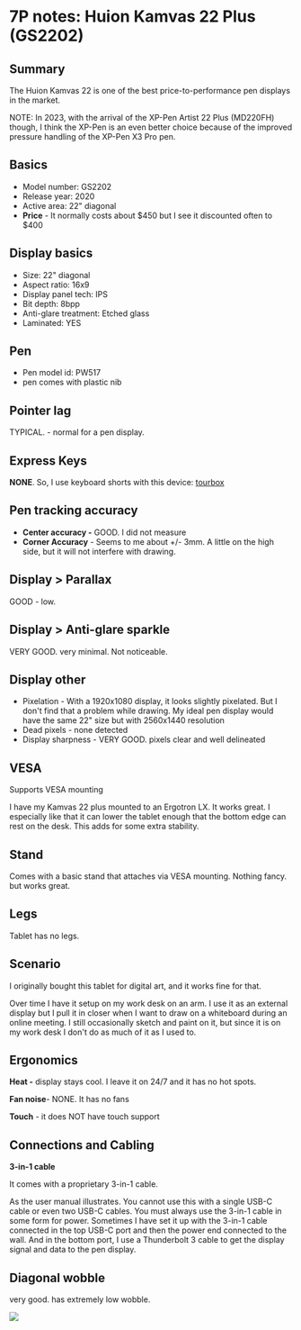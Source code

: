 # 7P notes: Huion Kamvas 22 Plus (GS2202)

## **Summary**

The Huion Kamvas 22 is one of the best price-to-performance pen displays in the market.&#x20;

NOTE: In 2023, with the arrival of the XP-Pen Artist 22 Plus (MD220FH) though, I think the XP-Pen is an even better choice because of the improved pressure handling of the XP-Pen X3 Pro pen.

## Basics

* Model number: GS2202
* Release year: 2020
* Active area: 22" diagonal
* **Price** - It normally costs about $450 but I see it discounted often to $400

## Display basics

* Size: 22" diagonal
* Aspect ratio: 16x9
* Display panel tech: IPS
* Bit depth: 8bpp
* Anti-glare treatment: Etched glass
* Laminated: YES

## Pen

* Pen model id: PW517
* pen comes with plastic nib

## Pointer lag

TYPICAL. - normal for a pen display.

## Express Keys

**NONE**. So, I use keyboard shorts with this device: [tourbox](../../../accessories/auxiliary-input-devices/tourbox/)

## Pen tracking accuracy

* **Center accuracy -** GOOD. I did not measure
* **Corner Accuracy** - Seems to me about +/- 3mm. A little on the high side, but it will not interfere with drawing.

## **Display > Parallax**

GOOD - low.

## **Display > Anti-glare sparkle**

VERY GOOD. very minimal. Not noticeable. &#x20;

## **Display other**

* Pixelation - With a 1920x1080 display, it looks slightly pixelated. But I don't find that a problem while drawing. My ideal pen display would have the same 22" size but with 2560x1440 resolution
* Dead pixels - none detected
* Display sharpness - VERY GOOD. pixels clear and well delineated

## VESA

Supports VESA mounting

I have my Kamvas 22 plus mounted to an Ergotron LX. It works great. I especially like that it can lower the tablet enough that the bottom edge can rest on the desk. This adds for some extra stability.

## **Stand**

Comes with a basic stand that attaches via VESA mounting. Nothing fancy. but works great.

## **Legs**

Tablet has no legs.

## **Scenario**

I originally bought this tablet for digital art, and it works fine for that.

Over time I have it setup on my work desk on an arm. I use it as an external display but I pull it in closer when I want to draw on a whiteboard during an online meeting. I still occasionally sketch and paint on it, but since it is on my work desk I don't do as much of it as I used to.

## **Ergonomics**

**Heat -** display stays cool. I leave it on 24/7 and it has no hot spots.

**Fan noise**- NONE. It has no fans

**Touch** - it does NOT have touch support



## **Connections and Cabling**

**3-in-1 cable**

It comes with a proprietary 3-in-1 cable.&#x20;

As the user manual illustrates. You cannot use this with a single USB-C cable or even two USB-C cables. You must always use the 3-in-1 cable in some form for power. Sometimes I have set it up with the 3-in-1 cable connected in the top USB-C port and then the power end connected to the wall. And in the bottom port, I use a Thunderbolt 3 cable to get the display signal and data to the pen display.

## **Diagonal wobble**&#x20;

very good. has extremely low wobble.

![](<../../../.gitbook/assets/Huion Kamvas 22 Plus (GS2202) wobble.png>)



